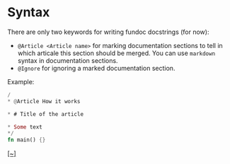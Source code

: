 # Syntax

There are only two keywords for writing fundoc docstrings (for now):

- `@Article <Article name>` for marking documentation sections to tell in which articale this section should
be merged. You can use `markdown` syntax in documentation sections.
- `@Ignore` for ignoring a marked documentation section.

Example:

```rust
/
* @Article How it works

* # Title of the article

* Some text
*/
fn main() {}
```
[[~]](https://github.com/daynin/fundoc/blob/master/src/parser.rs#L23-L42)
